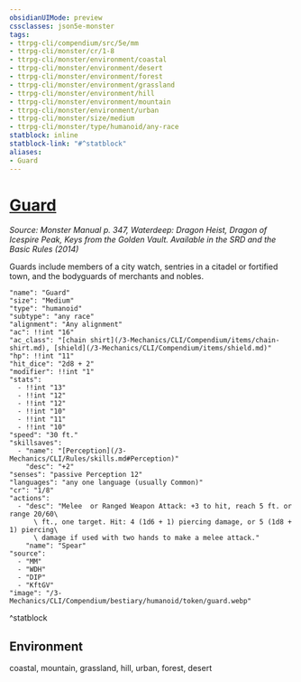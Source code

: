 ```yaml
---
obsidianUIMode: preview
cssclasses: json5e-monster
tags:
- ttrpg-cli/compendium/src/5e/mm
- ttrpg-cli/monster/cr/1-8
- ttrpg-cli/monster/environment/coastal
- ttrpg-cli/monster/environment/desert
- ttrpg-cli/monster/environment/forest
- ttrpg-cli/monster/environment/grassland
- ttrpg-cli/monster/environment/hill
- ttrpg-cli/monster/environment/mountain
- ttrpg-cli/monster/environment/urban
- ttrpg-cli/monster/size/medium
- ttrpg-cli/monster/type/humanoid/any-race
statblock: inline
statblock-link: "#^statblock"
aliases:
- Guard
---
```

# [Guard](3-Mechanics\CLI\Compendium\bestiary\humanoid/guard.md)
*Source: Monster Manual p. 347, Waterdeep: Dragon Heist, Dragon of Icespire Peak, Keys from the Golden Vault. Available in the <span title='Systems Reference Document (5.1)'>SRD</span> and the Basic Rules (2014)*  

Guards include members of a city watch, sentries in a citadel or fortified town, and the bodyguards of merchants and nobles.

```statblock
"name": "Guard"
"size": "Medium"
"type": "humanoid"
"subtype": "any race"
"alignment": "Any alignment"
"ac": !!int "16"
"ac_class": "[chain shirt](/3-Mechanics/CLI/Compendium/items/chain-shirt.md), [shield](/3-Mechanics/CLI/Compendium/items/shield.md)"
"hp": !!int "11"
"hit_dice": "2d8 + 2"
"modifier": !!int "1"
"stats":
  - !!int "13"
  - !!int "12"
  - !!int "12"
  - !!int "10"
  - !!int "11"
  - !!int "10"
"speed": "30 ft."
"skillsaves":
  - "name": "[Perception](/3-Mechanics/CLI/Rules/skills.md#Perception)"
    "desc": "+2"
"senses": "passive Perception 12"
"languages": "any one language (usually Common)"
"cr": "1/8"
"actions":
  - "desc": "Melee  or Ranged Weapon Attack: +3 to hit, reach 5 ft. or range 20/60\
      \ ft., one target. Hit: 4 (1d6 + 1) piercing damage, or 5 (1d8 + 1) piercing\
      \ damage if used with two hands to make a melee attack."
    "name": "Spear"
"source":
  - "MM"
  - "WDH"
  - "DIP"
  - "KftGV"
"image": "/3-Mechanics/CLI/Compendium/bestiary/humanoid/token/guard.webp"
```
^statblock

## Environment

coastal, mountain, grassland, hill, urban, forest, desert